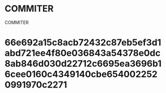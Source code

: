 # COMMITER
COMMITER






# 66e692a15c8acb72432c87eb5ef3d1abd721ee4f80e036843a54378e0dc8ab846d030d22712c6695ea3696b16cee0160c4349140cbe6540022520991970c2271
